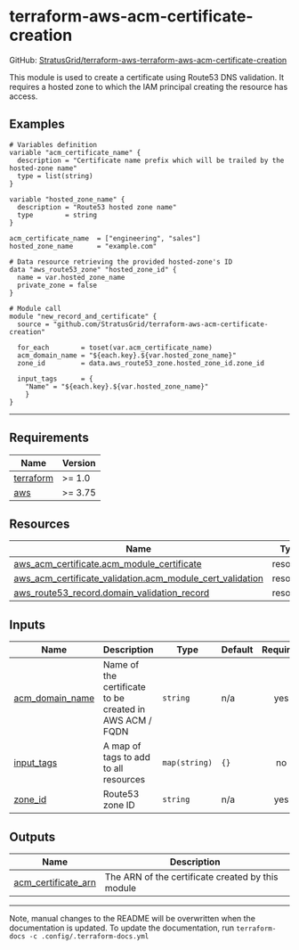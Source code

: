 <!-- BEGIN_TF_DOCS -->
# terraform-aws-acm-certificate-creation

GitHub: [StratusGrid/terraform-aws-terraform-aws-acm-certificate-creation](https://github.com/StratusGrid/terraform-aws-acm-certificate-creation)

This module is used to create a certificate using Route53 DNS validation. It requires a hosted zone to which the IAM
principal creating the resource has access.

## Examples

```hcl
# Variables definition
variable "acm_certificate_name" {
  description = "Certificate name prefix which will be trailed by the hosted-zone name"
  type = list(string)
}

variable "hosted_zone_name" {
  description = "Route53 hosted zone name"
  type        = string
}

acm_certificate_name  = ["engineering", "sales"]
hosted_zone_name      = "example.com"

# Data resource retrieving the provided hosted-zone's ID
data "aws_route53_zone" "hosted_zone_id" {
  name = var.hosted_zone_name
  private_zone = false
}

# Module call
module "new_record_and_certificate" {
  source = "github.com/StratusGrid/terraform-aws-acm-certificate-creation"
  
  for_each        = toset(var.acm_certificate_name)
  acm_domain_name = "${each.key}.${var.hosted_zone_name}"
  zone_id         = data.aws_route53_zone.hosted_zone_id.zone_id
  
  input_tags      = {
    "Name" = "${each.key}.${var.hosted_zone_name}"
    }
}
```
---

## Requirements

| Name | Version |
|------|---------|
| <a name="requirement_terraform"></a> [terraform](#requirement\_terraform) | >= 1.0 |
| <a name="requirement_aws"></a> [aws](#requirement\_aws) | >= 3.75 |

## Resources

| Name | Type |
|------|------|
| [aws_acm_certificate.acm_module_certificate](https://registry.terraform.io/providers/hashicorp/aws/latest/docs/resources/acm_certificate) | resource |
| [aws_acm_certificate_validation.acm_module_cert_validation](https://registry.terraform.io/providers/hashicorp/aws/latest/docs/resources/acm_certificate_validation) | resource |
| [aws_route53_record.domain_validation_record](https://registry.terraform.io/providers/hashicorp/aws/latest/docs/resources/route53_record) | resource |

## Inputs

| Name | Description | Type | Default | Required |
|------|-------------|------|---------|:--------:|
| <a name="input_acm_domain_name"></a> [acm\_domain\_name](#input\_acm\_domain\_name) | Name of the certificate to be created in AWS ACM / FQDN | `string` | n/a | yes |
| <a name="input_input_tags"></a> [input\_tags](#input\_input\_tags) | A map of tags to add to all resources | `map(string)` | `{}` | no |
| <a name="input_zone_id"></a> [zone\_id](#input\_zone\_id) | Route53 zone ID | `string` | n/a | yes |

## Outputs

| Name | Description |
|------|-------------|
| <a name="output_acm_certificate_arn"></a> [acm\_certificate\_arn](#output\_acm\_certificate\_arn) | The ARN of the certificate created by this module |

---

Note, manual changes to the README will be overwritten when the documentation is updated. To update the documentation, run `terraform-docs -c .config/.terraform-docs.yml`
<!-- END_TF_DOCS -->